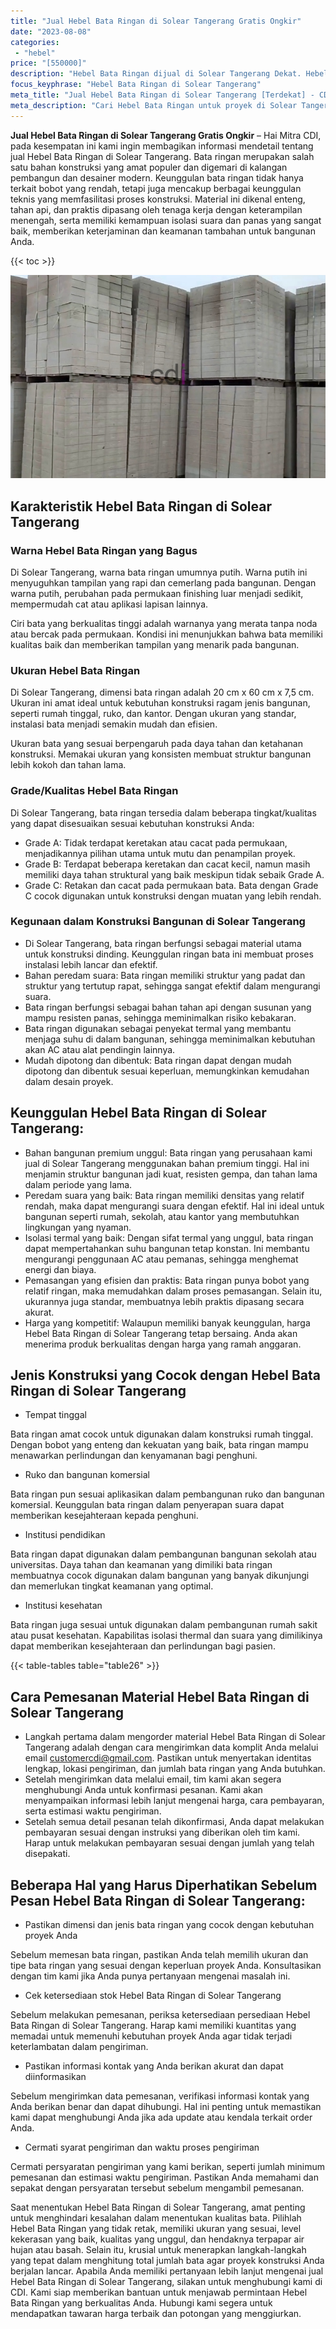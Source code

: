 ```yaml
---
title: "Jual Hebel Bata Ringan di Solear Tangerang Gratis Ongkir"
date: "2023-08-08"
categories:
 - "hebel"
price: "[550000]"
description: "Hebel Bata Ringan dijual di Solear Tangerang Dekat. Hebel Bata Ringan ini sering digunakan dalam proyek pembangunan sebagai material dinding yang kuat dan awet. Kontak kami untuk mendapatkan informasi lebih lanjut."
focus_keyphrase: "Hebel Bata Ringan di Solear Tangerang"
meta_title: "Jual Hebel Bata Ringan di Solear Tangerang [Terdekat] - CDI"
meta_description: "Cari Hebel Bata Ringan untuk proyek di Solear Tangerang? Kami memiliki Hebel Bata Ringan berkualitas untuk bahan bangunan dinding. Raih penawaran terbaik sekarang."
---
```


**Jual Hebel Bata Ringan di Solear Tangerang Gratis Ongkir** – Hai Mitra CDI, pada kesempatan ini kami ingin membagikan informasi mendetail tentang jual Hebel Bata Ringan di Solear Tangerang. Bata ringan merupakan salah satu bahan konstruksi yang amat populer dan digemari di kalangan pembangun dan desainer modern. Keunggulan bata ringan tidak hanya terkait bobot yang rendah, tetapi juga mencakup berbagai keunggulan teknis yang memfasilitasi proses konstruksi. Material ini dikenal enteng, tahan api, dan praktis dipasang oleh tenaga kerja dengan keterampilan menengah, serta memiliki kemampuan isolasi suara dan panas yang sangat baik, memberikan keterjaminan dan keamanan tambahan untuk bangunan Anda.

{{< toc >}}

![Jual Hebel Bata Ringan di Solear Tangerang Gratis Ongkir](/images/hebel/hebel-bataringan-30.jpg)

## Karakteristik Hebel Bata Ringan di Solear Tangerang

### Warna Hebel Bata Ringan yang Bagus

Di Solear Tangerang, warna bata ringan umumnya putih. Warna putih ini menyuguhkan tampilan yang rapi dan cemerlang pada bangunan. Dengan warna putih, perubahan pada permukaan finishing luar menjadi sedikit, mempermudah cat atau aplikasi lapisan lainnya.

Ciri bata yang berkualitas tinggi adalah warnanya yang merata tanpa noda atau bercak pada permukaan. Kondisi ini menunjukkan bahwa bata memiliki kualitas baik dan memberikan tampilan yang menarik pada bangunan.

### Ukuran Hebel Bata Ringan

Di Solear Tangerang, dimensi bata ringan adalah 20 cm x 60 cm x 7,5 cm. Ukuran ini amat ideal untuk kebutuhan konstruksi ragam jenis bangunan, seperti rumah tinggal, ruko, dan kantor. Dengan ukuran yang standar, instalasi bata menjadi semakin mudah dan efisien.

Ukuran bata yang sesuai berpengaruh pada daya tahan dan ketahanan konstruksi. Memakai ukuran yang konsisten membuat struktur bangunan lebih kokoh dan tahan lama.

### Grade/Kualitas Hebel Bata Ringan

Di Solear Tangerang, bata ringan tersedia dalam beberapa tingkat/kualitas yang dapat disesuaikan sesuai kebutuhan konstruksi Anda:

*   Grade A: Tidak terdapat keretakan atau cacat pada permukaan, menjadikannya pilihan utama untuk mutu dan penampilan proyek.
*   Grade B: Terdapat beberapa keretakan dan cacat kecil, namun masih memiliki daya tahan struktural yang baik meskipun tidak sebaik Grade A.
*   Grade C: Retakan dan cacat pada permukaan bata. Bata dengan Grade C cocok digunakan untuk konstruksi dengan muatan yang lebih rendah.

### Kegunaan dalam Konstruksi Bangunan di Solear Tangerang

*   Di Solear Tangerang, bata ringan berfungsi sebagai material utama untuk konstruksi dinding. Keunggulan ringan bata ini membuat proses instalasi lebih lancar dan efektif.
*   Bahan peredam suara: Bata ringan memiliki struktur yang padat dan struktur yang tertutup rapat, sehingga sangat efektif dalam mengurangi suara.
*   Bata ringan berfungsi sebagai bahan tahan api dengan susunan yang mampu resisten panas, sehingga meminimalkan risiko kebakaran.
*   Bata ringan digunakan sebagai penyekat termal yang membantu menjaga suhu di dalam bangunan, sehingga meminimalkan kebutuhan akan AC atau alat pendingin lainnya.
*   Mudah dipotong dan dibentuk: Bata ringan dapat dengan mudah dipotong dan dibentuk sesuai keperluan, memungkinkan kemudahan dalam desain proyek.

## Keunggulan Hebel Bata Ringan di Solear Tangerang:

*   Bahan bangunan premium unggul: Bata ringan yang perusahaan kami jual di Solear Tangerang menggunakan bahan premium tinggi. Hal ini menjamin struktur bangunan jadi kuat, resisten gempa, dan tahan lama dalam periode yang lama.
*   Peredam suara yang baik: Bata ringan memiliki densitas yang relatif rendah, maka dapat mengurangi suara dengan efektif. Hal ini ideal untuk bangunan seperti rumah, sekolah, atau kantor yang membutuhkan lingkungan yang nyaman.
*   Isolasi termal yang baik: Dengan sifat termal yang unggul, bata ringan dapat mempertahankan suhu bangunan tetap konstan. Ini membantu mengurangi penggunaan AC atau pemanas, sehingga menghemat energi dan biaya.
*   Pemasangan yang efisien dan praktis: Bata ringan punya bobot yang relatif ringan, maka memudahkan dalam proses pemasangan. Selain itu, ukurannya juga standar, membuatnya lebih praktis dipasang secara akurat.
*   Harga yang kompetitif: Walaupun memiliki banyak keunggulan, harga Hebel Bata Ringan di Solear Tangerang tetap bersaing. Anda akan menerima produk berkualitas dengan harga yang ramah anggaran.

## Jenis Konstruksi yang Cocok dengan Hebel Bata Ringan di Solear Tangerang

*   Tempat tinggal

Bata ringan amat cocok untuk digunakan dalam konstruksi rumah tinggal. Dengan bobot yang enteng dan kekuatan yang baik, bata ringan mampu menawarkan perlindungan dan kenyamanan bagi penghuni.
*   Ruko dan bangunan komersial

Bata ringan pun sesuai aplikasikan dalam pembangunan ruko dan bangunan komersial. Keunggulan bata ringan dalam penyerapan suara dapat memberikan kesejahteraan kepada penghuni.
*   Institusi pendidikan

Bata ringan dapat digunakan dalam pembangunan bangunan sekolah atau universitas. Daya tahan dan keamanan yang dimiliki bata ringan membuatnya cocok digunakan dalam bangunan yang banyak dikunjungi dan memerlukan tingkat keamanan yang optimal.
*   Institusi kesehatan

Bata ringan juga sesuai untuk digunakan dalam pembangunan rumah sakit atau pusat kesehatan. Kapabilitas isolasi thermal dan suara yang dimilikinya dapat memberikan kesejahteraan dan perlindungan bagi pasien.

{{< table-tables table="table26" >}}

## Cara Pemesanan Material Hebel Bata Ringan di Solear Tangerang

*   Langkah pertama dalam mengorder material Hebel Bata Ringan di Solear Tangerang adalah dengan cara mengirimkan data komplit Anda melalui email customercdi@gmail.com. Pastikan untuk menyertakan identitas lengkap, lokasi pengiriman, dan jumlah bata ringan yang Anda butuhkan.
*   Setelah mengirimkan data melalui email, tim kami akan segera menghubungi Anda untuk konfirmasi pesanan. Kami akan menyampaikan informasi lebih lanjut mengenai harga, cara pembayaran, serta estimasi waktu pengiriman.
*   Setelah semua detail pesanan telah dikonfirmasi, Anda dapat melakukan pembayaran sesuai dengan instruksi yang diberikan oleh tim kami. Harap untuk melakukan pembayaran sesuai dengan jumlah yang telah disepakati.

## Beberapa Hal yang Harus Diperhatikan Sebelum Pesan Hebel Bata Ringan di Solear Tangerang:

*   Pastikan dimensi dan jenis bata ringan yang cocok dengan kebutuhan proyek Anda

Sebelum memesan bata ringan, pastikan Anda telah memilih ukuran dan tipe bata ringan yang sesuai dengan keperluan proyek Anda. Konsultasikan dengan tim kami jika Anda punya pertanyaan mengenai masalah ini.
*   Cek ketersediaan stok Hebel Bata Ringan di Solear Tangerang

Sebelum melakukan pemesanan, periksa ketersediaan persediaan Hebel Bata Ringan di Solear Tangerang. Harap kami memiliki kuantitas yang memadai untuk memenuhi kebutuhan proyek Anda agar tidak terjadi keterlambatan dalam pengiriman.
*   Pastikan informasi kontak yang Anda berikan akurat dan dapat diinformasikan

Sebelum mengirimkan data pemesanan, verifikasi informasi kontak yang Anda berikan benar dan dapat dihubungi. Hal ini penting untuk memastikan kami dapat menghubungi Anda jika ada update atau kendala terkait order Anda.
*   Cermati syarat pengiriman dan waktu proses pengiriman

Cermati persyaratan pengiriman yang kami berikan, seperti jumlah minimum pemesanan dan estimasi waktu pengiriman. Pastikan Anda memahami dan sepakat dengan persyaratan tersebut sebelum mengambil pemesanan.

Saat menentukan Hebel Bata Ringan di Solear Tangerang, amat penting untuk menghindari kesalahan dalam menentukan kualitas bata. Pilihlah Hebel Bata Ringan yang tidak retak, memiliki ukuran yang sesuai, level kekerasan yang baik, kualitas yang unggul, dan hendaknya terpapar air hujan atau basah. Selain itu, krusial untuk menerapkan langkah-langkah yang tepat dalam menghitung total jumlah bata agar proyek konstruksi Anda berjalan lancar. Apabila Anda memiliki pertanyaan lebih lanjut mengenai jual Hebel Bata Ringan di Solear Tangerang, silakan untuk menghubungi kami di CDI. Kami siap memberikan bantuan untuk menjawab permintaan Hebel Bata Ringan yang berkualitas Anda. Hubungi kami segera untuk mendapatkan tawaran harga terbaik dan potongan yang menggiurkan.